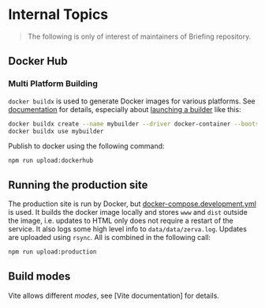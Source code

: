 # Internal Topics

> The following is only of interest of maintainers of Briefing repository.

## Docker Hub

### Multi Platform Building

`docker buildx` is used to generate Docker images for various platforms. See [documentation](https://docs.docker.com/build/building/multi-platform/) for details, especially about [launching a builder](https://docs.docker.com/build/building/multi-platform/#getting-started) like this:

```sh
docker buildx create --name mybuilder --driver docker-container --bootstrap
docker buildx use mybuilder
```

Publish to docker using the following command:

```
npm run upload:dockerhub
```

## Running the production site

The production site is run by Docker, but [docker-compose.development.yml](../docker-compose.development.yml) is used. It builds the docker image locally and stores `www` and `dist` outside the image, i.e. updates to HTML only does not require a restart of the service. It also logs some high level info to `data/data/zerva.log`. Updates are uploaded using `rsync`. All is combined in the following call:

```sh
npm run upload:production
```

## Build modes

Vite allows different _modes_, see [Vite documentation] for details.
